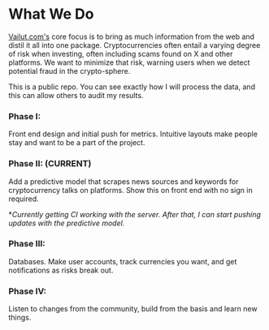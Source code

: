 <h1>What We Do</h1>

<a href="https://vailut.com">Vailut.com's</a> core focus is to bring as much information from the web and distil it all into one package. Cryptocurrencies often entail a varying degree of risk when investing, often including scams found on X and other platforms.
We want to minimize that risk, warning users when we detect potential fraud in the crypto-sphere.

This is a public repo. You can see exactly how I will process the data, and this can allow others to audit my results. 

<h3>Phase I: </h3>

Front end design and initial push for metrics. Intuitive layouts make people stay and want to be a part of the project.

<h3>Phase II: (CURRENT) </h3>

Add a predictive model that scrapes news sources and keywords for cryptocurrency talks on platforms. Show this on front end with no sign in required.

*<i>Currently getting CI working with the server. After that, I can start pushing updates with the predictive model.</i>

<h3>Phase III:</h3>

Databases. Make user accounts, track currencies you want, and get notifications as risks break out. 

<h3>Phase IV:</h3>

Listen to changes from the community, build from the basis and learn new things.

